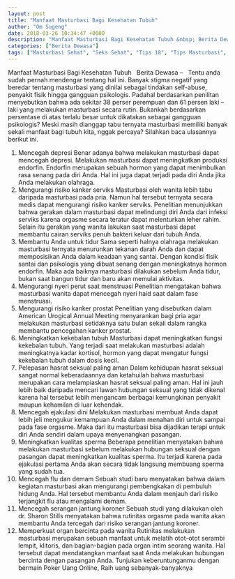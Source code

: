 ```yaml
---
layout: post
title: "Manfaat Masturbasi Bagi Kesehatan Tubuh"
author: "Om Sugeng"
date: 2018-03-26 10:34:47 +0000
description: "Manfaat Masturbasi Bagi Kesehatan Tubuh &nbsp; Berita Dewasa &#8211;\u00a0 \u00a0Tentu anda sudah pernah mendengar tentang hal ini. Banyak stigma negatif yang beredar tentang masturbasi yang dinilai sebagai ti..."
categories: ["Berita Dewasa"]
tags: ["Masturbasi Sehat", "Seks Sehat", "Tips 18", "Tips Masturbasi", "Tips Memuaskan Hasrat"]
---
```



Manfaat Masturbasi Bagi Kesehatan Tubuh
&nbsp;
Berita Dewasa &#8211;   Tentu anda sudah pernah mendengar tentang hal ini. Banyak stigma negatif yang beredar tentang masturbasi yang dinilai sebagai tindakan self-abuse, penyakit fisik hingga gangguan psikologis. Padahal berdasarkan penilitan menyebutkan bahwa ada sekitar 38 perser perempuan dan 61 persen laki &#8211; laki yang melakukan masturbasi secara rutin. Bukankah berdasarkan persentase di atas terlalu besar untuk dikatakan sebagai gangguan psikologis?
Meski masih dianggap tabu ternyata masturbasi memiliki banyak sekali manfaat bagi tubuh kita, nggak percaya? Silahkan baca ulasannya berikut ini.
1. Mencegah depresi
Benar adanya bahwa melakukan masturbasi dapat mencegah depresi. Melakukan masturbasi dapat meningkatkan produksi endorfin. Endorfin merupakan sebuah hormon yang dapat menimbulkan rasa senang pada diri Anda. Hal ini juga dapat terjadi pada diri Anda jika Anda melakukan olahraga.
2. Mengurangi risiko kanker serviks
Masturbasi oleh wanita lebih tabu daripada masturbasi pada pria. Namun hal tersebut ternyata secara medis dapat mengurangi risiko kanker serviks. Penelitian menunjukkan bahwa gerakan dalam masturbasi dapat melindungi diri Anda dari infeksi serviks karena orgasme secara teratur dapat melenturkan leher rahim. Selain itu gerakan yang wanita lakukan saat masturbasi dapat membantu cairan serviks penuh bakteri keluar dari tubuh Anda.
3. Membantu Anda untuk tidur
Sama seperti halnya olahraga melakukan masturbasi ternyata menurunkan tekanan darah Anda dan dapat memposisikan Anda dalam keadaan yang santai. Dengan kondisi fisik santai dan psikologis yang dibuat senang dengan meningkatnya hormon endorfin. Maka ada baiknya masturbasi dilakukan sebelum Anda tidur, bukan saat bangun tidur dan baru akan memulai aktivitas.
4. Mengurangi nyeri perut saat menstruasi
Penelitian mengatakan bahwa masturbasi wanita dapat mencegah nyeri haid saat dalam fase menstruasi.
5. Mengurangi risiko kanker prostat
Penelitian yang disebutkan dalam American Urogical Annual Meeting menyarankan bagi pria agar melakukan masturbasi setidaknya satu bulan sekali dalam rangka membantu pencegahan kanker prostat.
6. Meningkatkan kekebalan tubuh
Masturbasi dapat meningkatkan fungsi kekebalan tubuh. Yang terjadi saat melakukan masturbasi adalah meningkatnya kadar kortisol, hormon yang dapat mengatur fungsi kekebalan tubuh dalam dosis kecil.
7. Pelepasan hasrat seksual paling aman
Dalam kehidupan hasrat seksual sangat normal keberadaannya dan ketahuilah bahwa masturbasi merupakan cara melampiaskan hasrat seksual paling aman. Hal ini jauh lebih baik daripada mencari lawan hubungan seksual yang tidak dikenal karena hal tersebut lebih mengancam berbagai kemungkinan penyakit maupun kehamilan di luar kehendak.
8. Mencegah ejakulasi dini
Melakukan masturbasi membuat Anda dapat lebih jeli mengukur kemampuan Anda dalam menahan diri untuk sampai pada fase orgasme. Maka dari itu masturbasi bisa dijadikan terapi untuk diri Anda sendiri dalam upaya menyenangkan pasangan.
9. Meningkatkan kualitas sperma
Beberapa penelitian menyatakan bahwa melakukan masturbasi sebelum melakukan hubungan seksual dengan pasangan dapat meningkatkan kualitas sperma. Itu terjadi karena pada ejakulasi pertama Anda akan secara tidak langsung membuang sperma yang sudah tua.
10. Mencegah flu dan demam
Sebuah studi baru menyatakan bahwa dalam kegiatan masturbasi akan mengurangi pembengkakan di pembuluh hidung Anda. Hal tersebut membantu Anda dalam menjauh dari risiko terjangkit flu atau mengalami demam.
11. Mencegah serangan jantung koroner
Sebuah studi yang dilakukan oleh dr. Sharon Stills menyatakan bahwa rutinitas orgasme pada wanita akan membantu Anda tercegah dari risiko serangan jantung koroner.
12. Memperkuat organ bercinta pada wanita
Rutinitas melakukan masturbasi merupakan sebuah manfaat untuk melatih otot-otot serambi lempit, klitoris, dan bagian-bagian pada organ intim seorang wanita. Hal tersebut dapat mendatangkan manfaat saat Anda melakukan hubungan bercinta dengan pasangan Anda.
Tunjukan keberuntunganmu dengan bermain Poker Uang Online, Raih uang sebanyak-banyaknya

